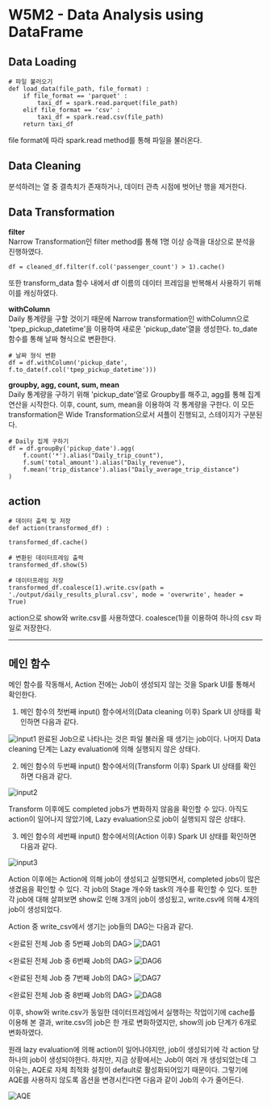 # W5M2 - Data Analysis using DataFrame

## Data Loading
    
    # 파일 불러오기
    def load_data(file_path, file_format) :
        if file_format == 'parquet' :
            taxi_df = spark.read.parquet(file_path)
        elif file_format == 'csv' :
            taxi_df = spark.read.csv(file_path)
        return taxi_df

file format에 따라 spark.read method를 통해 파일을 불러온다.

## Data Cleaning

분석하려는 열 중 결측치가 존재하거나, 데이터 관측 시점에 벗어난 행을 제거한다.

## Data Transformation

**filter**</br>
Narrow Transformation인 filter method를 통해 1명 이상 승객을 대상으로 분석을 진행하였다.

    df = cleaned_df.filter(f.col('passenger_count') > 1).cache()

또한 transform_data 함수 내에서 df 이름의 데이터 프레임을 반복해서 사용하기 위해 이를 캐싱하였다.

**withColumn**</br>
Daily 통계량을 구할 것이기 때문에 Narrow transformation인 withColumn으로 'tpep_pickup_datetime'을 이용하여 새로운 'pickup_date'열을 생성한다. to_date 함수를 통해 날짜 형식으로 변환한다.

    # 날짜 형식 변환
    df = df.withColumn('pickup_date', f.to_date(f.col('tpep_pickup_datetime')))

**groupby, agg, count, sum, mean**</br>
Daily 통계량을 구하기 위해 'pickup_date'열로 Groupby를 해주고, agg를 통해 집계 연산을 시작한다. 이후, count, sum, mean을 이용하여 각 통계량을 구한다. 이 모든 transformation은 Wide Transformation으로서 셔플이 진행되고, 스테이지가 구분된다.

    # Daily 집계 구하기
    df = df.groupBy('pickup_date').agg(
        f.count('*').alias("Daily_trip_count"),
        f.sum('total_amount').alias("Daily_revenue"),
        f.mean('trip_distance').alias("Daily_average_trip_distance")
    )

## action

    # 데이터 출력 및 저장
    def action(transformed_df) :

    transformed_df.cache()

    # 변환된 데이터프레임 출력
    transformed_df.show(5)

    # 데이터프레임 저장
    transformed_df.coalesce(1).write.csv(path = './output/daily_results_plural.csv', mode = 'overwrite', header = True)

action으로 show와 write.csv를 사용하였다. coalesce(1)을 이용하여 하나의 csv 파일로 저장한다.

---
## 메인 함수
메인 함수를 작동해서, Action 전에는 Job이 생성되지 않는 것을 Spark UI를 통해서 확인한다.

1. 메인 함수의 첫번째 input() 함수에서의(Data cleaning 이후) Spark UI 상태를 확인하면 다음과 같다.

![input1](./markdown_pictures/input1.png)
완료된 Job으로 나타나는 것은 파일 불러올 때 생기는 job이다. 나머지 Data cleaning 단계는 Lazy evaluation에 의해 실행되지 않은 상태다.

2. 메인 함수의 두번째 input() 함수에서의(Transform 이후) Spark UI 상태를 확인하면 다음과 같다.

![input2](./markdown_pictures/input2.png)

Transform 이후에도 completed jobs가 변화하지 않음을 확인할 수 있다. 아직도 action이 일어나지 않았기에, Lazy evaluation으로 job이 실행되지 않은 상태다.

3. 메인 함수의 세번째 input() 함수에서의(Action 이후) Spark UI 상태를 확인하면 다음과 같다.

![input3](./markdown_pictures/input3.png)

Action 이후에는 Action에 의해 job이 생성되고 실행되면서, completed jobs이 많은 생겼음을 확인할 수 있다. 각 job의 Stage 개수와 task의 개수를 확인할 수 있다. 또한 각 job에 대해 살펴보면 show로 인해 3개의 job이 생성됬고, write.csv에 의해 4개의 job이 생성되었다.

Action 중 write_csv에서 생기는 job들의 DAG는 다음과 같다.

<완료된 전체 Job 중 5번째 Job의 DAG>
![DAG1](./markdown_pictures/DAG1.png)

<완료된 전체 Job 중 6번째 Job의 DAG>
![DAG6](./markdown_pictures/DAG2.png)

<완료된 전체 Job 중 7번째 Job의 DAG>
![DAG7](./markdown_pictures/DAG3.png)

<완료된 전체 Job 중 8번째 Job의 DAG>
![DAG8](./markdown_pictures/DAG4.png)

이후, show와 write.csv가 동일한 데이터프레임에서 실행하는 작업이기에 cache를 이용해 본 결과, write.csv의 job은 한 개로 변화하였지만, show의 job 단계가 6개로 변화하였다.

원래 lazy evaluation에 의해 action이 일어나야지만, job이 생성되기에 각 action 당 하나의 job이 생성되야한다. 하지만, 지금 상황에서는 Job이 여러 개 생성되었는데 그 이유는, AQE로 자체 최적화 설정이 default로 활성화되어있기 때문이다. 그렇기에 AQE를 사용하지 않도록 옵션을 변경시킨다면 다음과 같이 Job의 수가 줄어든다.

![AQE](./markdown_pictures/no_AQE.png)
